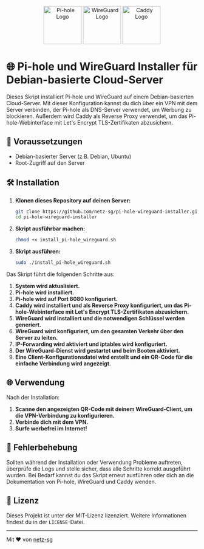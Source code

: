 <p align="center">
    <img src="https://upload.wikimedia.org/wikipedia/commons/0/00/Pi-hole_Logo.png" alt="Pi-hole Logo" width="100"/>
    <img src="https://upload.wikimedia.org/wikipedia/commons/thumb/9/98/Logo_of_WireGuard.svg/1200px-Logo_of_WireGuard.svg.png" alt="WireGuard Logo" width="100"/>
    <img src="https://dqah5woojdp50.cloudfront.net/original/2X/5/5f2c1a30bf4aeec78ece52d64426ec606d9fee7d.png" alt="Caddy Logo" width="100"/>
</p>

# 🌐 Pi-hole und WireGuard Installer für Debian-basierte Cloud-Server

Dieses Skript installiert Pi-hole und WireGuard auf einem Debian-basierten Cloud-Server. Mit dieser Konfiguration kannst du dich über ein VPN mit dem Server verbinden, der Pi-hole als DNS-Server verwendet, um Werbung zu blockieren. Außerdem wird Caddy als Reverse Proxy verwendet, um das Pi-hole-Webinterface mit Let's Encrypt TLS-Zertifikaten abzusichern.

## 🚀 Voraussetzungen

- Debian-basierter Server (z.B. Debian, Ubuntu)
- Root-Zugriff auf den Server

## 🛠️ Installation

1. **Klonen dieses Repository auf deinen Server:**

    ```bash
    git clone https://github.com/netz-sg/pi-hole-wireguard-installer.git
    cd pi-hole-wireguard-installer
    ```

2. **Skript ausführbar machen:**

    ```bash
    chmod +x install_pi-hole_wireguard.sh
    ```

3. **Skript ausführen:**

    ```bash
    sudo ./install_pi-hole_wireguard.sh
    ```

Das Skript führt die folgenden Schritte aus:

1. **System wird aktualisiert.**
2. **Pi-hole wird installiert.**
3. **Pi-hole wird auf Port 8080 konfiguriert.**
4. **Caddy wird installiert und als Reverse Proxy konfiguriert, um das Pi-hole-Webinterface mit Let's Encrypt TLS-Zertifikaten abzusichern.**
5. **WireGuard wird installiert und die notwendigen Schlüssel werden generiert.**
6. **WireGuard wird konfiguriert, um den gesamten Verkehr über den Server zu leiten.**
7. **IP-Forwarding wird aktiviert und iptables wird konfiguriert.**
8. **Der WireGuard-Dienst wird gestartet und beim Booten aktiviert.**
9. **Eine Client-Konfigurationsdatei wird erstellt und ein QR-Code für die einfache Verbindung wird angezeigt.**

## 🌐 Verwendung

Nach der Installation:

1. **Scanne den angezeigten QR-Code mit deinem WireGuard-Client, um die VPN-Verbindung zu konfigurieren.**
2. **Verbinde dich mit dem VPN.**
3. **Surfe werbefrei im Internet!**

## 🔧 Fehlerbehebung

Sollten während der Installation oder Verwendung Probleme auftreten, überprüfe die Logs und stelle sicher, dass alle Schritte korrekt ausgeführt wurden. Bei Bedarf kannst du das Skript erneut ausführen oder dich an die Dokumentation von Pi-hole, WireGuard und Caddy wenden.

## 📜 Lizenz

Dieses Projekt ist unter der MIT-Lizenz lizenziert. Weitere Informationen findest du in der `LICENSE`-Datei.

---

Mit ❤️ von [netz-sg](https://github.com/netz-sg)
